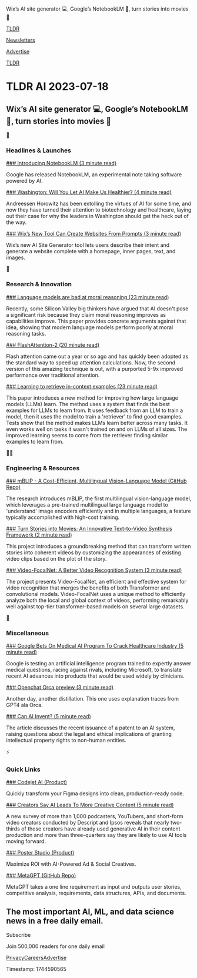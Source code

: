Wix’s AI site generator 💻, Google’s NotebookLM 📓, turn stories into movies 🎥

[TLDR](/)

[Newsletters](/newsletters)

[Advertise](https://advertise.tldr.tech/)

[TLDR](/)

# TLDR AI 2023-07-18

## Wix’s AI site generator 💻, Google’s NotebookLM 📓, turn stories into movies 🎥

🚀

### Headlines & Launches

[### Introducing NotebookLM (3 minute read)](https://blog.google/technology/ai/notebooklm-google-ai/?utm_source=tldrai)

Google has released NotebookLM, an experimental note taking software powered by AI.

[### Washington: Will You Let AI Make Us Healthier? (4 minute read)](https://a16z.com/2023/07/13/washington-will-you-let-ai-make-us-healthier/?utm_source=tldrai)

Andreessen Horowitz has been extolling the virtues of AI for some time, and now they have turned their attention to biotechnology and healthcare, laying out their case for why the leaders in Washington should get the heck out of the way.

[### Wix’s New Tool Can Create Websites From Prompts (3 minute read)](https://techcrunch.com/2023/07/17/wixs-new-tool-can-create-entire-websites-from-prompts/?utm_source=tldrai)

Wix’s new AI Site Generator tool lets users describe their intent and generate a website complete with a homepage, inner pages, text, and images.

🧠

### Research & Innovation

[### Language models are bad at moral reasoning (23 minute read)](https://arxiv.org/abs/2306.14308?utm_source=tldrai)

Recently, some Silicon Valley big thinkers have argued that AI doesn't pose a significant risk because they claim moral reasoning improves as capabilities improve. This paper provides concrete arguments against that idea, showing that modern language models perform poorly at moral reasoning tasks.

[### FlashAttention-2 (20 minute read)](https://crfm.stanford.edu/2023/07/17/flash2.html?utm_sourcr=tldrai)

Flash attention came out a year or so ago and has quickly been adopted as the standard way to speed up attention calculations. Now, the second version of this amazing technique is out, with a purported 5-9x improved performance over traditional attention.

[### Learning to retrieve in-context examples (23 minute read)](https://arxiv.org/abs/2307.07164?utm_source=tldrai)

This paper introduces a new method for improving how large language models (LLMs) learn. The method uses a system that finds the best examples for LLMs to learn from. It uses feedback from an LLM to train a model, then it uses the model to train a 'retriever' to find good examples. Tests show that the method makes LLMs learn better across many tasks. It even works well on tasks it wasn't trained on and on LLMs of all sizes. The improved learning seems to come from the retriever finding similar examples to learn from.

👨‍💻

### Engineering & Resources

[### mBLIP - A Cost-Efficient, Multilingual Vision-Language Model (GitHub Repo)](https://github.com/gregor-ge/mblip?utm_source=tldrai)

The research introduces mBLIP, the first multilingual vision-language model, which leverages a pre-trained multilingual large language model to 'understand' image encoders efficiently and in multiple languages, a feature typically accomplished with high-cost training.

[### Turn Stories into Movies: An Innovative Text-to-Video Synthesis Framework (2 minute read)](https://videocrafter.github.io/Animate-A-Story/?utm_source=tldrai)

This project introduces a groundbreaking method that can transform written stories into coherent videos by customizing the appearances of existing video clips based on the plot of the story.

[### Video-FocalNet: A Better Video Recognition System (3 minute read)](https://talalwasim.github.io/Video-FocalNets/?utm_source=tldrai)

The project presents Video-FocalNet, an efficient and effective system for video recognition that merges the benefits of both Transformer and convolutional models. Video-FocalNet uses a unique method to efficiently analyze both the local and global context of videos, performing remarkably well against top-tier transformer-based models on several large datasets.

🎁

### Miscellaneous

[### Google Bets On Medical AI Program To Crack Healthcare Industry (5 minute read)](https://archive.ph/VHXOg?utm_source=tldrai)

Google is testing an artificial intelligence program trained to expertly answer medical questions, racing against rivals, including Microsoft, to translate recent AI advances into products that would be used widely by clinicians.

[### Openchat Orca preview (3 minute read)](https://huggingface.co/openchat/openchat_v2_openorca_preview?utm_source=tldrai)

Another day, another distillation. This one uses explanation traces from GPT4 ala Orca.

[### Can AI Invent? (5 minute read)](https://archive.ph/UiGEU?utm_source=tldrai)

The article discusses the recent issuance of a patent to an AI system, raising questions about the legal and ethical implications of granting intellectual property rights to non-human entities.

⚡️

### Quick Links

[### Codejet AI (Product)](https://www.codejet.ai?utm_source=tldrai)

Quickly transform your Figma designs into clean, production-ready code.

[### Creators Say AI Leads To More Creative Content (5 minute read)](https://www.descript.com/blog/article/creator-trends-how-ai-is-impacting-content-creation-survey?utm_source=tldrai)

A new survey of more than 1,000 podcasters, YouTubers, and short-form video creators conducted by Descript and Ipsos reveals that nearly two-thirds of those creators have already used generative AI in their content production and more than three-quarters say they are likely to use AI tools moving forward.

[### Poster Studio (Product)](https://www.posterstudio.ai/?utm_source=tldrai)

Maximize ROI with AI-Powered Ad & Social Creatives.

[### MetaGPT (GitHub Repo)](https://github.com/geekan/MetaGPT?utm_source=tldrai)

MetaGPT takes a one line requirement as input and outputs user stories, competitive analysis, requirements, data structures, APIs, and documents.

## The most important AI, ML, and data science news in a free daily email.

Subscribe

Join 500,000 readers for one daily email

[Privacy](/privacy)[Careers](https://jobs.ashbyhq.com/tldr.tech)[Advertise](/ai/advertise)

Timestamp: 1744590565